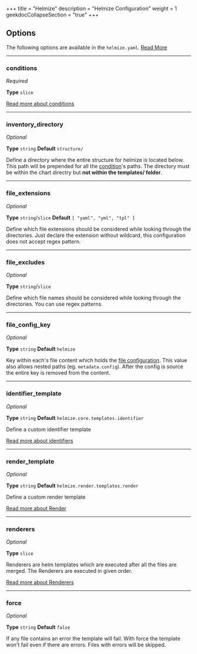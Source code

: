 +++
title = "Helmize"
description = "Helmize Configuration"
weight = 1
geekdocCollapseSection = "true"
+++
## Options

The following options are available in the `helmize.yaml`. [Read More](../)

---

### conditions

_Required_

**Type** `slice`

[Read more about conditions](conditions/)

---

### inventory_directory

_Optional_

**Type** `string` **Default** `structure/`

Define a directory where the entire structure for helmize is located below. This path will be prepended for all the [condition](/documentation/configuration/conditions/)'s paths. The directory must be within the chart directry but **not within the templates/ folder**.

---

### file_extensions

_Optional_

**Type** `string`/`slice` **Default** `[ "yaml", "yml", "tpl" ]`

Define which file extensions should be considered while looking through the directories. Just declare the extension without wildcard, this configuration does not accept regex pattern.

---

### file_excludes

_Optional_

**Type** `string`/`slice`

Define which file names should be considered while looking through the directories. You can use regex patterns.

---

### file_config_key

_Optional_

**Type** `string` **Default** `helmize` 

Key within each's file content which holds the [file configuration](../../files/). This value also allows nested paths (eg. `metadata.config`). After the config is source the entire key is removed from the content.

---

### identifier_template

_Optional_

**Type** `string` **Default** `helmize.core.templates.identifier` 

Define a custom identifier template

[Read more about identifiers](../../usage/identifiers/)

---

### render_template

_Optional_

**Type** `string` **Default** `helmize.render.templates.render` 

Define a custom render template

[Read more about Render](../../usage/render/)

---
### renderers

_Optional_

**Type** `slice` 

Renderers are helm templates which are executed after all the files are merged. The Renderers are executed in given order.

[Read more about Renderers](../../usage/renderers/)

---
### force

_Optional_

**Type** `string` **Default** `false`

If any file contains an error the template will fail. With force the template won't fail even if there are errors. Files with errors will be skipped.
